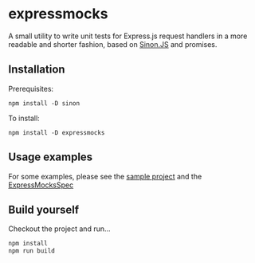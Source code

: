 # expressmocks

A small utility to write unit tests for Express.js request handlers in a more readable and shorter fashion, based on [Sinon.JS](https://sinonjs.org/) and promises.

## Installation

Prerequisites:
```
npm install -D sinon
```

To install:
```
npm install -D expressmocks
```

## Usage examples

For some examples, please see the [sample project](./test/sample) and the [ExpressMocksSpec](./src/ExpressMocksSpec.ts)


## Build yourself

Checkout the project and run...
 
```bash
npm install
npm run build

```
